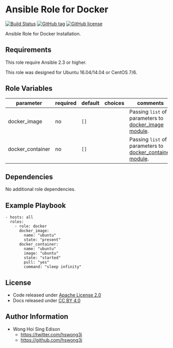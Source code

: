 Ansible Role for Docker
=======================

[![Build Status](https://travis-ci.org/alvistack/ansible-role-docker.svg?branch=master)](https://travis-ci.org/alvistack/ansible-role-docker)
[![GitHub tag](https://img.shields.io/github/tag/alvistack/ansible-role-docker.svg)](https://github.com/alvistack/ansible-role-docker)
[![GitHub license](https://img.shields.io/github/license/alvistack/ansible-role-docker.svg)](https://github.com/alvistack/ansible-role-docker/blob/master/LICENSE)

Ansible Role for Docker Installation.

Requirements
------------

This role require Ansible 2.3 or higher.

This role was designed for Ubuntu 16.04/14.04 or CentOS 7/6.

Role Variables
--------------

<table>
<colgroup>
<col width="20%" />
<col width="20%" />
<col width="20%" />
<col width="20%" />
<col width="20%" />
</colgroup>
<thead>
<tr class="header">
<th>parameter</th>
<th>required</th>
<th>default</th>
<th>choices</th>
<th>comments</th>
</tr>
</thead>
<tbody>
<tr class="odd">
<td>docker_image</td>
<td>no</td>
<td><code>[]</code></td>
<td></td>
<td>Passing <code>list</code> of parameters to <a href="http://docs.ansible.com/ansible/docker_image_module.html">docker_image module</a>.</td>
</tr>
<tr class="even">
<td>docker_container</td>
<td>no</td>
<td><code>[]</code></td>
<td></td>
<td>Passing <code>list</code> of parameters to <a href="http://docs.ansible.com/ansible/docker_container_module.html">docker_container module</a>.</td>
</tr>
</tbody>
</table>

Dependencies
------------

No additional role dependencies.

Example Playbook
----------------

    - hosts: all
      roles:
        - role: docker
          docker_image:
            name: "ubuntu"
            state: "present"
          docker_container:
            name: "ubuntu"
            image: "ubuntu"
            state: "started"
            pull: "yes"
            command: "sleep infinity"

License
-------

-   Code released under [Apache License 2.0](https://github.com/alvistack/ansible-role-docker/blob/master/LICENSE)
-   Docs released under [CC BY 4.0](http://creativecommons.org/licenses/by/4.0/)

Author Information
------------------

-   Wong Hoi Sing Edison
    -   <https://twitter.com/hswong3i>
    -   <https://github.com/hswong3i>

